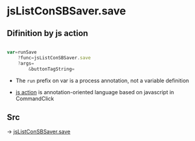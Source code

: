 # jsListConSBSaver.save

## Difinition by js action

```js.js

var=runSave
	?func=jsListConSBSaver.save
	?args=
		&buttonTagString=
```

- The `run` prefix on var is a process annotation, not a variable definition

- [js action](#) is annotation-oriented language based on javascript in CommandClick

## Src

-> [jsListConSBSaver.save](https://github.com/puutaro/CommandClick/blob/master/app/src/main/java/com/puutaro/commandclick/fragment_lib/terminal_fragment/js_interface/edit/JsListConSBSaver.kt#L26)


